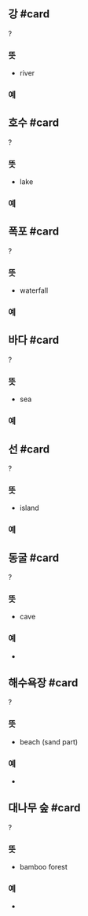 ## 강 #card
?
### 뜻
- river
### 예
<!--SR:!2025-06-03,236,332-->

## 호수 #card
?
### 뜻
- lake
### 예
<!--SR:!2025-05-19,188,312-->

## 폭포 #card
?
### 뜻
- waterfall
### 예
<!--SR:!2025-02-19,105,264-->

## 바다 #card
?
### 뜻
- sea
### 예
<!--SR:!2025-06-07,219,324-->

## 선 #card
?
### 뜻
- island
### 예
<!--SR:!2025-03-03,130,298-->

## 동굴 #card
?
### 뜻
- cave
### 예
-
<!--SR:!2024-12-10,14,252-->

## 해수욕장 #card
?
### 뜻
- beach (sand part)
### 예
-
<!--SR:!2025-02-02,82,288-->

## 대나무 숲 #card
?
### 뜻
- bamboo forest
### 예
-
<!--SR:!2024-12-17,35,292-->
